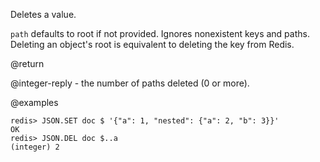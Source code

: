Deletes a value.

`path` defaults to root if not provided. Ignores nonexistent keys and paths. Deleting an object's root is equivalent to deleting the key from Redis.

@return

@integer-reply - the number of paths deleted (0 or more).

@examples

```
redis> JSON.SET doc $ '{"a": 1, "nested": {"a": 2, "b": 3}}'
OK
redis> JSON.DEL doc $..a
(integer) 2
```

